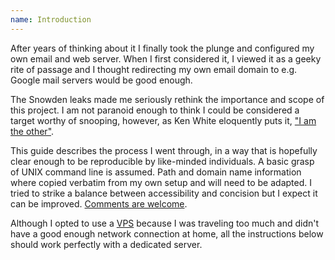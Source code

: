 ```yaml
---
name: Introduction
---
```


After years of thinking about it I finally took the plunge and configured my
own email and web server. When I first considered it, I viewed it as a geeky
rite of passage and I thought redirecting my own email domain to e.g. Google
mail servers would be good enough.

The Snowden leaks made me seriously rethink the importance and scope of this
project. I am not paranoid enough to think I could be considered a target
worthy of snooping, however, as Ken White eloquently puts it, ["I am the other"](http://www.popehat.com/2013/09/06/nsa-codebreaking-i-am-the-other/).

This guide describes the process I went through, in a way that is hopefully clear
enough to be reproducible by like-minded individuals. A basic grasp of UNIX command
line is assumed. Path and domain name information where copied verbatim from my own
setup and will need to be adapted. I tried to strike a balance between accessibility
and concision but I expect it can be improved. [Comments are welcome](mailto:hugues@bruant.info).

Although I opted to use a [VPS](http://en.wikipedia.org/wiki/Virtual_private_server)
because I was traveling too much and didn't have a good enough network connection
at home, all the instructions below should work perfectly with a dedicated server.
